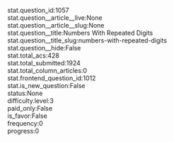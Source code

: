 stat.question_id:1057  
stat.question__article__live:None  
stat.question__article__slug:None  
stat.question__title:Numbers With Repeated Digits  
stat.question__title_slug:numbers-with-repeated-digits  
stat.question__hide:False  
stat.total_acs:428  
stat.total_submitted:1924  
stat.total_column_articles:0  
stat.frontend_question_id:1012  
stat.is_new_question:False  
status:None  
difficulty.level:3  
paid_only:False  
is_favor:False  
frequency:0  
progress:0  
